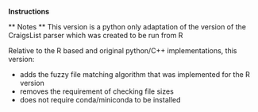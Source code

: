 **Instructions**

** Notes **
This version is a python only adaptation of the version of the CraigsList parser which was created to be run from R

Relative to the R based and original python/C++ implementations, this version:
* adds the fuzzy file matching algorithm that was implemented for the R version
* removes the requirement of checking file sizes
* does not require conda/miniconda to be installed
